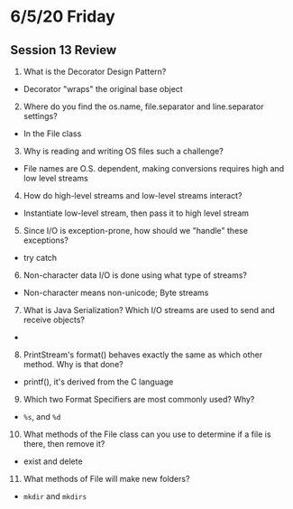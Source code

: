 # 6/5/20 Friday 

## Session 13 Review 

1. What is the Decorator Design Pattern? 
  - Decorator "wraps" the original base object 

2. Where do you find the os.name, file.separator and line.separator settings? 
  - In the File class 

3. Why is reading and writing OS files such a challenge? 
  - File names are O.S. dependent, making conversions requires high and low level streams 

4. How do high-level streams and low-level streams interact? 
  - Instantiate low-level stream, then pass it to high level stream

5. Since I/O is exception-prone, how should we "handle" these exceptions?
  - try catch

6. Non-character data I/O is done using what type of streams? 
  - Non-character means non-unicode; Byte streams 

7. What is Java Serialization? Which I/O streams are used to send and receive objects? 
  - 

8. PrintStream's format() behaves exactly the same as which other method. Why is that done? 
  - printf(), it's derived from the C language 

9. Which two Format Specifiers are most commonly used? Why? 
  - `%s`, and `%d`

10. What methods of the File class can you use to determine if a file is there, then remove it? 
  - exist and delete 

11. What methods of File will make new folders? 
  - `mkdir` and `mkdirs`
